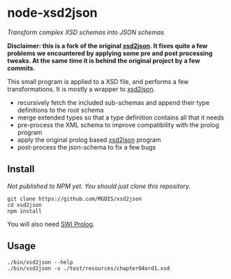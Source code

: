 node-xsd2json
=============

*Transform complex XSD schemas into JSON schemas*

**Disclaimer: this is a fork of the original [xsd2json](https://github.com/fnogatz/xsd2json).
It fixes quite a few problems we encountered by applying some pre and post processing tweaks.
At the same time it is behind the original project by a few commits.**

This small program is applied to a XSD file, and performs a few transformations. It is mostly a wrapper to [xsd2json](https://github.com/fnogatz/xsd2json).

  - recursively fetch the included sub-schemas and append their type definitions to the root schema
  - merge extended types so that a type definition contains all that it needs
  - pre-process the XML schema to improve compatibility with the prolog program
  - apply the original prolog based [xsd2json](https://github.com/fnogatz/xsd2json) program
  - post-process the json-schema to fix a few bugs

Install
-------

*Not published to NPM yet. You should just clone this repository.*

    git clone https://github.com/MGDIS/xsd2json
    cd xsd2json
    npm install

You will also need [SWI Prolog](http://swi-prolog.org/).

Usage
-----

    ./bin/xsd2json --help
    ./bin/xsd2json -v ./test/resources/chapter04ord1.xsd